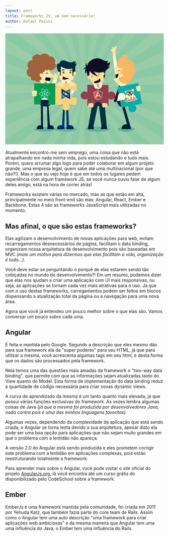 ```yaml
---
layout: post
title: Frameworks JS, um bem necessário!
author: Rafael Pazini
---
```


![Frameworks JS](/assets/img/posts/frameworks.jpg)

Atualmente encontro-me sem emprego, uma coisa que não está atrapalhando em nada minha vida, pois estou estudando e tudo mais. Porém, quero arrumar algo logo para poder colaborar em algum projeto grande, uma empresa legal, quem sabe até uma multinacional (por que não?!). Mas o que eu vejo hoje é que em todos os lugares pedem experiência com algum framework JS, se você nunca ouviu falar de algum deles amigo, está na hora de correr atrás!<!--more--> 

Frameworks existem várias no mercado, mas as que estão em alta, principalmente no meio front-end são elas: Angular, React, Ember e Backbone. Estas 4 são as frameworks JavaScript mais utilizadas no momento.

Mas afinal, o que são estas frameworks?
---

Elas agilizam o desenvolvimento de novas aplicações para web, evitam recarregamentos desnecessários de página, facilitam o data binding, organizam nossa arquitetura de desenvolvimento pois são baseadas em MVC *(mais um motivo para dizermos que elas facilitam a vida, organização é tudo...)*. 

Você deve estar se perguntando o porquê de elas estarem sendo tão cobiçadas no mundo do desenvolvimento?! Em um resumo, podemos dizer que elas nos ajudam a criar uma aplicação com UI mais responsivas, ou seja, as aplicações se tornam cada vez mais atrativas para o uso. Já que com o uso destas frameworks, carregamentos podem ser feitos em blocos dispensando a atualização total da página ou a navegação para uma nova área.

Agora que você já entendeu um pouco melhor sobre o que elas são. Vamos conversar um pouco sobre cada uma.

Angular
---

É feita e mantida pelo Google. Segundo a descrição que eles mesmo dão para sua framework ela da "super poderes" para seu HTML, já que para utilizar a mesma, você acrescenta algumas tags em seu html, é desta forma que os dados são processados pela framework.

Nela temos uma das questões mais amadas da framework o "two-way data binding", que permite com que as informações sejam atualizadas tanto do View quanto do Model. Esta forma de implementação do data binding reduz a quantidade de código necessária para criar novas dynamic views.

A curva de aprendizado da mesma é um tanto quanto mais elevada, já que possui várias funções exclusivas do framework. As vezes lembra  algumas coisas de Java *(já que a mesma foi produzida por desenvolvedores Java, nada contra pois é uma das minhas linguagens favoritas)*.

Algumas vezes, dependendo da complexidade da aplicação que está sendo criada, o Angular se torna lenta devido a sua arquitetura, apesar disto ela pode ser uma boa opção para aplicações que não sejam muito grandes em que o problema com a lentidão não apareça. 

A versão 2.0 do Angular está sendo produzida e eles prometem corrigir este problema com a lentidão em aplicações complexas, pois estão reestruturando totalmente a framework.

Para aprender mais sobre o Angular, você pode visitar o site oficial do projeto 
[AngularJs.org](https://angularjs.org/), lá você encontra até um curso grátis do disponibilizado pelo CodeSchool sobre a framework.

Ember
---

EmberJs é uma framework mantida pela comunidade, foi criada em 2011 por Yehuda Katz, que também fazia parte do core team de Rails. 
Assim como o Angular tem uma auto descrição "uma framework para criar aplicações web ambiciosas" e da mesma maneira que Angular tem uma uma influência do Java, o Ember tem uma influência do Rails. 







